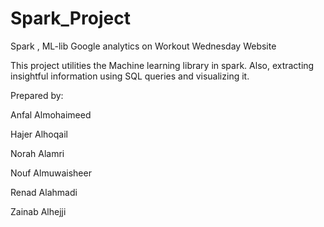 # Spark_Project

Spark , ML-lib
Google analytics on Workout Wednesday Website

This project utilities the Machine learning library in spark. Also, extracting insightful information using SQL queries and visualizing it.

Prepared by:

Anfal Almohaimeed

Hajer Alhoqail

Norah Alamri

Nouf Almuwaisheer

Renad Alahmadi

Zainab Alhejji
